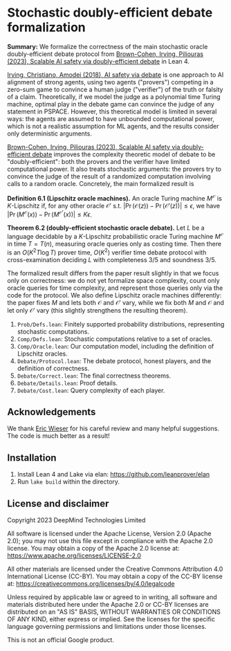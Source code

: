 Stochastic doubly-efficient debate formalization
================================================

**Summary:** We formalize the correctness of the main stochastic oracle
doubly-efficient debate protocol from
[Brown-Cohen, Irving, Piliouras (2023), Scalable AI safety via doubly-efficient debate](https://arxiv.org/abs/2311.14125)
in Lean 4.

[Irving, Christiano, Amodei (2018), AI safety via debate](https://arxiv.org/abs/1805.00899)
is one approach to AI alignment of strong agents, using two agents ("provers")
competing in a zero-sum game to convince a human judge ("verifier") of the truth
or falsity of a claim.  Theoretically, if we model the judge as a polynomial
time Turing machine, optimal play in the debate game can convince the judge of
any statement in PSPACE.  However, this theoretical model is limited in several
ways: the agents are assumed to have unbounded computational power, which is not
a realistic assumption for ML agents, and the results consider only
deterministic arguments.

[Brown-Cohen, Irving, Piliouras (2023), Scalable AI safety via doubly-efficient debate](https://arxiv.org/abs/2311.14125)
improves the complexity theoretic model of debate to be "doubly-efficient": both
the provers and the verifier have limited computational power.  It also treats
stochastic arguments: the provers try to convince the judge of the result of a
randomized computation involving calls to a random oracle.  Concretely, the main
formalized result is

**Definition 6.1 (Lipschitz oracle machines).** An oracle Turing machine
$M^\mathcal{O}$ is $K$-Lipschitz if, for any other oracle $\mathcal{O}'$ s.t.
$|\Pr(\mathcal{O}(z)) - \Pr(\mathcal{O}'(z))| \le \epsilon$, we have
$|\Pr(M^\mathcal{O}(x)) - \Pr(M^\mathcal{O'}(x))| \le K \epsilon$.

**Theorem 6.2 (doubly-efficient stochastic oracle debate).** Let $L$ be a
language decidable by a $K$-Lipschitz probabilistic oracle Turing machine
$M^\mathcal{O}$ in time $T = T(n)$, measuring oracle queries only as costing
time.  Then there is an $O(K^2 T \log T)$ prover time, $O(K^2)$ verifier time
debate protocol with cross-examination deciding $L$ with completeness $3/5$ and
soundness $3/5$.

The formalized result differs from the paper result slightly in that we focus
only on correctness: we do not yet formalize space complexity, count only oracle
queries for time complexity, and represent those queries only via the code for
the protocol.  We also define Lipschitz oracle machines differently: the paper
fixes $M$ and lets both $\mathcal{O}$ and $\mathcal{O}'$ vary, while we fix both
$M$ and $\mathcal{O}$ and let only $\mathcal{O}'$ vary (this slightly
strengthens the resulting theorem).

1. `Prob/Defs.lean`: Finitely supported probability distributions, representing stochastic computations.
2. `Comp/Defs.lean`: Stochastic computations relative to a set of oracles.
3. `Comp/Oracle.lean`: Our computation model, including the definition of Lipschitz oracles.
4. `Debate/Protocol.lean`: The debate protocol, honest players, and the definition of correctness.
5. `Debate/Correct.lean`: The final correctness theorems.
6. `Debate/Details.lean`: Proof details.
7. `Debate/Cost.lean`: Query complexity of each player.

## Acknowledgements

We thank [Eric Wieser](https://github.com/eric-wieser) for his careful review
and many helpful suggestions.  The code is much better as a result!

## Installation

1. Install Lean 4 and Lake via elan: https://github.com/leanprover/elan
2. Run `lake build` within the directory.

## License and disclaimer

Copyright 2023 DeepMind Technologies Limited

All software is licensed under the Apache License, Version 2.0 (Apache 2.0);
you may not use this file except in compliance with the Apache 2.0 license.
You may obtain a copy of the Apache 2.0 license at:
https://www.apache.org/licenses/LICENSE-2.0

All other materials are licensed under the Creative Commons Attribution 4.0
International License (CC-BY). You may obtain a copy of the CC-BY license at:
https://creativecommons.org/licenses/by/4.0/legalcode

Unless required by applicable law or agreed to in writing, all software and
materials distributed here under the Apache 2.0 or CC-BY licenses are
distributed on an "AS IS" BASIS, WITHOUT WARRANTIES OR CONDITIONS OF ANY KIND,
either express or implied. See the licenses for the specific language governing
permissions and limitations under those licenses.

This is not an official Google product.
